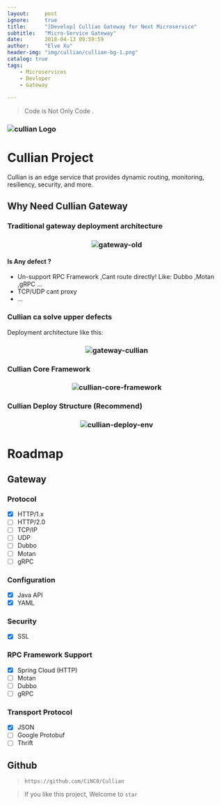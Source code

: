 ```yaml
---
layout:     post
ignore:     true
title:      "[Develop] Cullian Gateway for Next Microservice"
subtitle:   "Micro-Service Gateway"
date:       2018-04-13 09:59:59
author:     "Elve Xu"
header-img: "img/cullian/cullian-bg-1.png"
catalog: true
tags:
    - Microservices
    - Devloper
    - Gateway
    
---
```


> Code is Not Only Code .

<h3 align="left">
  <img src="{{ "/img/cullian/cullian-icon.png" | prepend: site.baseurl }}" alt="cullian Logo" />
</h3>

# Cullian Project

Cullian is an edge service that provides dynamic routing, monitoring, resiliency, security, and more.

## Why Need Cullian Gateway

### Traditional gateway deployment architecture

<h3 align="center">
  <img src="{{ "/img/cullian/gateway-old.png" | prepend: site.baseurl }}" alt="gateway-old" />
</h3>

#### Is Any defect ?

- Un-support RPC Framework ,Cant route directly! Like: Dubbo ,Motan ,gRPC ...
- TCP/UDP cant proxy
- ...

### Cullian ca solve upper defects

Deployment architecture like this:

<h3 align="center">
  <img src="{{ "/img/cullian/gateway-cullian.png" | prepend: site.baseurl }}" alt="gateway-cullian" />
</h3>

### Cullian Core Framework

<h3 align="center">
  <img src="{{ "/img/cullian/cullian-core-framework.png" | prepend: site.baseurl }}" alt="cullian-core-framework" />
</h3>

### Cullian Deploy Structure (Recommend) 

<h3 align="center">
  <img src="{{ "/img/cullian/cullian-deploy-env.png" | prepend: site.baseurl }}" alt="cullian-deploy-env" />
</h3>


# Roadmap
## Gateway

### Protocol
 
- [x] HTTP/1.x
- [ ] HTTP/2.0
- [ ] TCP/IP
- [ ] UDP
- [ ] Dubbo
- [ ] Motan
- [ ] gRPC

### Configuration
- [x] Java API
- [x] YAML

### Security

- [x] SSL

### RPC Framework Support

- [x] Spring Cloud (HTTP)
- [ ] Motan
- [ ] Dubbo
- [ ] gRPC

### Transport Protocol

- [x] JSON
- [ ] Google Protobuf
- [ ] Thrift

## Github

> `https://github.com/CiNC0/Cullian`

> If you like this project, Welcome to `star`
